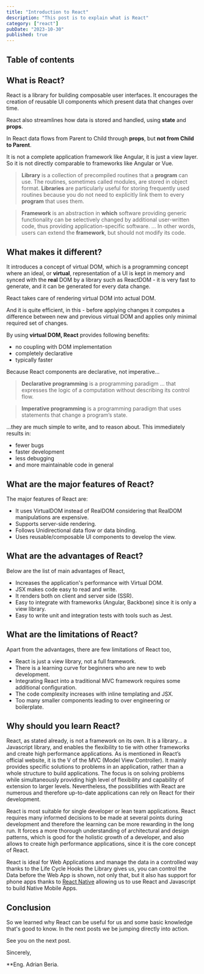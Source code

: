```yaml
---
title: "Introduction to React"
description: "This post is to explain what is React"
category: ["react"]
pubDate: "2023-10-30"
published: true
---
```


## Table of contents

## What is React?

React is a library for building composable user interfaces. It encourages the creation of reusable UI components which present data that changes over time.

React also streamlines how data is stored and handled, using **state** and **props**.

In React data flows from Parent to Child through **props**, but **not from Child to Parent**.

It is not a complete application framework like Angular, it is just a view layer. So it is not directly comparable to frameworks like Angular or Vue.

> **Library** is a collection of precompiled routines that a **program** can use. The routines, sometimes called modules, are stored in object format. **Libraries** are particularly useful for storing frequently used routines because you do not need to explicitly link them to every **program** that uses them.

> **Framework** is an abstraction in **which** software providing generic functionality can be selectively changed by additional user-written code, thus providing application-specific software. ... In other words, users can extend the **framework**, but should not modify its code.

## What makes it different?

It introduces a concept of virtual DOM, which is a programming concept where an ideal, or **virtual**, representation of a UI is kept in memory and synced with the **real** DOM by a library such as ReactDOM - it is very fast to generate, and it can be generated for every data change.

React takes care of rendering virtual DOM into actual DOM.

And it is quite efficient, in this - before applying changes it computes a difference between new and previous virtual DOM and applies only minimal required set of changes.

By using **virtual DOM, React** provides following benefits:

- no coupling with DOM implementation
- completely declarative
- typically faster

Because React components are declarative, not imperative...

> **Declarative programming** is a programming paradigm … that expresses the logic of a computation without describing its control flow.

> **Imperative programming** is a programming paradigm that uses statements that change a program’s state.

...they are much simple to write, and to reason about. This immediately results in:

- fewer bugs
- faster development
- less debugging
- and more maintainable code in general

## What are the major features of React?

The major features of React are:

- It uses VirtualDOM instead of RealDOM considering that RealDOM manipulations are expensive.
- Supports server-side rendering.
- Follows Unidirectional data flow or data binding.
- Uses reusable/composable UI components to develop the view.

## What are the advantages of React?

Below are the list of main advantages of React,

- Increases the application's performance with Virtual DOM.
- JSX makes code easy to read and write.
- It renders both on client and server side (SSR).
- Easy to integrate with frameworks (Angular, Backbone) since it is only a view library.
- Easy to write unit and integration tests with tools such as Jest.

## What are the limitations of React?

Apart from the advantages, there are few limitations of React too,

- React is just a view library, not a full framework.
- There is a learning curve for beginners who are new to web development.
- Integrating React into a traditional MVC framework requires some additional configuration.
- The code complexity increases with inline templating and JSX.
- Too many smaller components leading to over engineering or boilerplate.

## Why should you learn React?

React, as stated already, is not a framework on its own. It is a library… a Javascript library, and enables the flexibility to tie with other frameworks and create high performance applications. As is mentioned in React’s official website, it is the V of the MVC (Model View Controller). It mainly provides specific solutions to problems in an application, rather than a whole structure to build applications. The focus is on solving problems while simultaneously providing high level of flexibility and capability of extension to larger levels. Nevertheless, the possibilities with React are numerous and therefore up-to-date applications can rely on React for their development.

React is most suitable for single developer or lean team applications. React requires many informed decisions to be made at several points during development and therefore the learning can be more rewarding in the long run. It forces a more thorough understanding of architectural and design patterns, which is good for the holistic growth of a developer, and also allows to create high performance applications, since it is the core concept of React.

React is ideal for Web Applications and manage the data in a controlled way thanks to the Life Cycle Hooks the Library gives us, you can control the Data before the Web App is shown, not only that, but it also has support for phone apps thanks to [React Native](https://facebook.github.io/react-native/) allowing us to use React and Javascript to build Native Mobile Apps.

## Conclusion

So we learned why React can be useful for us and some basic knowledge that's good to know. In the next posts we be jumping directly into action.

See you on the next post.

Sincerely,

\*\*Eng. Adrian Beria.
